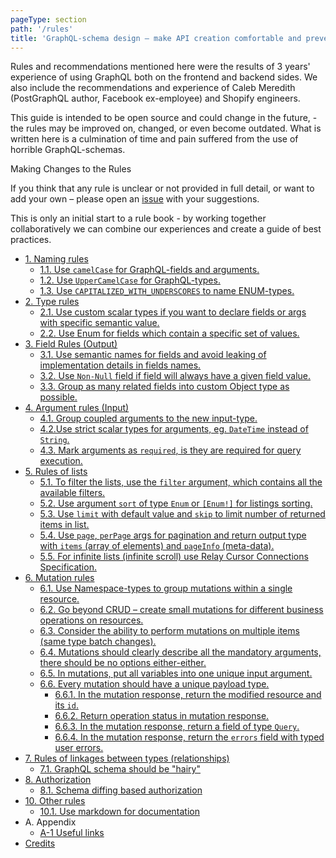 ```yaml
---
pageType: section
path: '/rules'
title: 'GraphQL-schema design — make API creation comfortable and prevent pain and suffering to engineers '
---
```


Rules and recommendations mentioned here were the results of 3 years' experience of using GraphQL both on the frontend and backend sides. We also include the recommendations and experience of Caleb Meredith (PostGraphQL author, Facebook ex-employee) and Shopify engineers.

This guide is intended to be open source and could change in the future, - the rules may be improved on, changed, or even become outdated. What is written here is a culmination of time and pain suffered from the use of horrible GraphQL-schemas.

Making Changes to the Rules

If you think that any rule is unclear or not provided in full detail, or want to add your own – please open an [issue](https://github.com/graphql-rules/graphql-rules/issues) with your suggestions.

This is only an initial start to a rule book - by working together collaboratively we can combine our experiences and create a guide of best practices.

<!-- card-links -->

- [1. Naming rules](./01-naming/README.md)
  - [1.1. Use `camelCase` for GraphQL-fields and arguments.](./01-naming/naming-fields-args.md)
  - [1.2. Use `UpperCamelCase` for GraphQL-types.](./01-naming/naming-types.md)
  - [1.3. Use `CAPITALIZED_WITH_UNDERSCORES` to name ENUM-types.](./01-naming/naming-enum.md)
- [2. Type rules](./02-type/README.md)
  - [2.1. Use custom scalar types if you want to declare fields or args with specific semantic value.](./02-type/type-custom-scalars.md)
  - [2.2. Use Enum for fields which contain a specific set of values.](./02-type/type-enumerable.md)
- [3. Field Rules (Output)](./03-fields-output/README.md)
  - [3.1. Use semantic names for fields and avoid leaking of implementation details in fields names.](./03-fields-output/output-semantic-names.md)
  - [3.2. Use `Non-Null` field if field will always have a given field value.](./03-fields-output/output-non-null.md)
  - [3.3. Group as many related fields into custom Object type as possible.](./03-fields-output/output-grouping.md)
- [4. Argument rules (Input)](./04-fields-input/README.md)
  - [4.1. Group coupled arguments to the new input-type.](./04-fields-input/input-grouping.md)
  - [4.2.Use strict scalar types for arguments, eg. `DateTime` instead of `String`.](./04-fields-input/input-custom-scalar.md)
  - [4.3. Mark arguments as `required`, is they are required for query execution.](./04-fields-input/input-non-null.md)
- [5. Rules of lists](./05-list/README.md)
  - [5.1. To filter the lists, use the `filter` argument, which contains all the available filters.](./05-list/list-filter.md)
  - [5.2. Use argument `sort` of type `Enum` or `[Enum!]` for listings sorting.](./05-list/list-sort.md)
  - [5.3. Use `limit` with default value and `skip` to limit number of returned items in list.](./05-list/list-limit-skip.md)
  - [5.4. Use `page`, `perPage` args for pagination and return output type with `items` (array of elements) and `pageInfo` (meta-data).](./05-list/list-pagination.md)
  - [5.5. For infinite lists (infinite scroll) use Relay Cursor Connections Specification.](./05-list/list-cursor-pagination.md)
- [6. Mutation rules](./06-mutations/README.md)
  - [6.1. Use Namespace-types to group mutations within a single resource.](./06-mutations/mutation-namespaces.md)
  - [6.2. Go beyond CRUD – create small mutations for different business operations on resources.](./06-mutations/mutation-business-operations.md)
  - [6.3. Consider the ability to perform mutations on multiple items (same type batch changes).](./06-mutations/mutation-batch-changes.md)
  - [6.4. Mutations should clearly describe all the mandatory arguments, there should be no options either-either.](./06-mutations/mutation-required-args.md)
  - [6.5. In mutations, put all variables into one unique input argument.](./06-mutations/mutation-input-arg.md)
  - [6.6. Every mutation should have a unique payload type.](./06-mutations/mutation-payload.md)
    - [6.6.1. In the mutation response, return the modified resource and its `id`.](./06-mutations/mutation-payload-record.md)
    - [6.6.2. Return operation status in mutation response.](./06-mutations/mutation-payload-status.md)
    - [6.6.3. In the mutation response, return a field of type `Query`.](./06-mutations/mutation-payload-query.md)
    - [6.6.4. In the mutation response, return the `errors` field with typed user errors.](./06-mutations/mutation-payload-errors.md)
- [7. Rules of linkages between types (relationships)](./07-relations/README.md)
  - [7.1. GraphQL schema should be "hairy"](./07-relations/relations-hairy-graphql.md)
- [8. Authorization](./08-authorization/README.md)
  - [8.1. Schema diffing based authorization](./08-authorization/authorization-schema-diffing.md)
- [10. Other rules](./10-misc/README.md)
  - [10.1. Use markdown for documentation](./10-misc/misc-docs-markdown.md)
- A. Appendix
  - [A-1 Useful links](./a-appendix/README.md#A-1)
- [Credits](./CREDITS.md)
